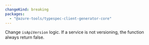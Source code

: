 ```yaml
---
changeKind: breaking
packages:
  - "@azure-tools/typespec-client-generator-core"
---
```


Change `isApiVersion` logic. If a service is not versioning, the function always return false.